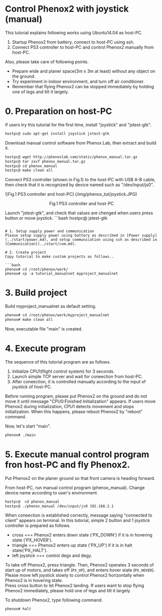 # Control Phenox2 with joystick (manual)

This tutorial explains following works using Ubuntu14.04 as host-PC.

1. Startup Phenox2 from battery, connect to host-PC using ssh.  
2. Connect PS3 controller to host-PC and control Phenox2 manually from host-PC.

Also, please take care of following points.

 - Prepare wide and planer space(3m x 3m at least) without any object on the ground.  
 - Try experiment in indoor environment, and turn off air conditioner.  
 - Remember that flying Phenox2 can be stopped immediately by holding one of legs and tilt it largely.

# 0. Preparation on host-PC
If users try this tutorial for the first time, install "joystick" and "jstest-gtk".
```bash
hostpc@ sudo apt-get install joystick jstest-gtk
```

Download manual control software from Phenox Lab, then extract and build it.
```bash
hostpc@ wget http://phenoxlab.com/static/phenox_manual.tar.gz
hostpc@ tar zxvf phenox_manual.tar.gz
hostpc@ cd phenox_manual
hostpc@ make clean all
```

Connect PS3 controller (shown in Fig.1) to the host-PC with USB A-B cable, then check that it is recognized by device named such as "/dev/input/js0".
 
![Fig.1 PS3 controller and host-PC] (/img/phenox_tut/joystick.JPG)
<div align="center">Fig.1 PS3 controller and host-PC</div>

Launch "jstest-gtk", and check that values are chenged when users press button or move joystick. ```bash
hostpc@ jstest-gtk
```

# 1. Setup supply power and communication
Please setup supply power using battery as described in [Power supply](../start/power.md), and setup communication using ssh as described in [Communication](../start/com.md).
 
# 2. Create project
Copy tutorial to make custom projects as follows..

```bash
phenox# cd /root/phenox/work/
phenox# cp -a tutorial_manualnet myproject_manualnet
```
# 3. Build project
Build  myproject_manualnet as default setting.
```bash
phenox# cd /root/phenox/work/myproject_manualnet
phenox# make clean all
```
Now, executable file "main" is created.

# 4. Execute program
The sequence of this tutorial program are as follows.

1. Initialize CPU1(flight control system) for 3 seconds.
2. Launch simple TCP server and wait for coneection from host-PC.
3. After coneection, it is controlled manually according to the input of joystick of host-PC.

Before running program, please put Phenox2 on the ground and do not move it until message "CPU0:Finished Initialization" appears. If users move Phenox2 during initialization, CPU1 detects movement and stops initialization. When this happens, please reboot Phenox2 by "reboot" command.

Now, let's start "main".
```bash
phenox# ./main
```

# 5. Execute manual control program fron host-PC and fly Phenox2.
Put Phenox2 on the planer ground so that front camera is heading forward. 

From host-PC, run manual control program (phenox_manual). Change device name according to user's environment.

```bash
hostpc@  cd phenox_manual
hostpc@ ./phenox_manual /dev/input/js0 192.168.2.1
```

When coneection is established correctly, message saying "connected to client" appears on terminal. In this tutorial, simple 2 button and 1 joystick controller is prepared as follows.  
 - cross === Phenox2 enters down state ('PX_DOWN') if it is in hovering state ('PX_HOVER').  
 - triangle === Phenox2 enters up state ('PX_UP') if it is in halt state('PX_HALT').  
 - left joystick === control degx and degy.  
  
To take off Phenox2, press triangle. Then, Phenox2 operates 3 seconds of start up of motors, and takes off (`PX_UP`), and enters hover state (`PX_HOVER`). 
Please move left joystick slowly to control Phenox2 horizontally when Phenox2 is in hovering state.  
Press cross button to let Phenox2 landing. If users want to stop flying Phenox2 immediately, please hold one of legs and tilt it largely.  

To shutdown Phenox2, type following command.
```bash
phenox# halt
```

